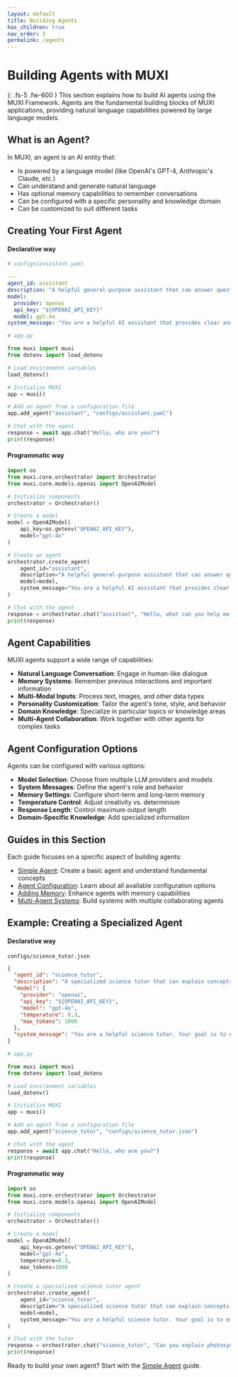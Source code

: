 ```yaml
---
layout: default
title: Building Agents
has_children: true
nav_order: 3
permalink: /agents
---
```


# Building Agents with MUXI

{: .fs-5 .fw-600 }
This section explains how to build AI agents using the MUXI Framework. Agents are the fundamental building blocks of MUXI applications, providing natural language capabilities powered by large language models.

## What is an Agent?

In MUXI, an agent is an AI entity that:

- Is powered by a language model (like OpenAI's GPT-4, Anthropic's Claude, etc.)
- Can understand and generate natural language
- Has optional memory capabilities to remember conversations
- Can be configured with a specific personality and knowledge domain
- Can be customized to suit different tasks

## Creating Your First Agent

<h4>Declarative way</h4>

```yaml
# configs/assistant.yaml

---
agent_id: assistant
description: "A helpful general-purpose assistant that can answer questions and provide information."
model:
  provider: openai
  api_key: "${OPENAI_API_KEY}"
  model: gpt-4o
system_message: "You are a helpful AI assistant that provides clear and accurate information."

```

```python
# app.py

from muxi import muxi
from dotenv import load_dotenv

# Load environment variables
load_dotenv()

# Initialize MUXI
app = muxi()

# Add an agent from a configuration file
app.add_agent("assistant", "configs/assistant.yaml")

# Chat with the agent
response = await app.chat("Hello, who are you?")
print(response)
```

<h4>Programmatic way</h4>

```python
import os
from muxi.core.orchestrator import Orchestrator
from muxi.core.models.openai import OpenAIModel

# Initialize components
orchestrator = Orchestrator()

# Create a model
model = OpenAIModel(
    api_key=os.getenv("OPENAI_API_KEY"),
    model="gpt-4o"
)

# Create an agent
orchestrator.create_agent(
    agent_id="assistant",
    description="A helpful general-purpose assistant that can answer questions and provide information.",
    model=model,
    system_message="You are a helpful AI assistant that provides clear and accurate information."
)

# Chat with the agent
response = orchestrator.chat("assistant", "Hello, what can you help me with?")
print(response)
```

## Agent Capabilities

MUXI agents support a wide range of capabilities:

- **Natural Language Conversation**: Engage in human-like dialogue
- **Memory Systems**: Remember previous interactions and important information
- **Multi-Modal Inputs**: Process text, images, and other data types
- **Personality Customization**: Tailor the agent's tone, style, and behavior
- **Domain Knowledge**: Specialize in particular topics or knowledge areas
- **Multi-Agent Collaboration**: Work together with other agents for complex tasks

## Agent Configuration Options

Agents can be configured with various options:

- **Model Selection**: Choose from multiple LLM providers and models
- **System Messages**: Define the agent's role and behavior
- **Memory Settings**: Configure short-term and long-term memory
- **Temperature Control**: Adjust creativity vs. determinism
- **Response Length**: Control maximum output length
- **Domain-Specific Knowledge**: Add specialized information

## Guides in this Section

Each guide focuses on a specific aspect of building agents:

- [Simple Agent](simple/): Create a basic agent and understand fundamental concepts
- [Agent Configuration](configuration/): Learn about all available configuration options
- [Adding Memory](memory/): Enhance agents with memory capabilities
- [Multi-Agent Systems](multi-agent/): Build systems with multiple collaborating agents

## Example: Creating a Specialized Agent

<h4>Declarative way</h4>

`configs/science_tutor.json`

```json
{
  "agent_id": "science_tutor",
  "description": "A specialized science tutor that can explain concepts clearly and answer related questions.",
  "model": {
    "provider": "openai",
    "api_key": "${OPENAI_API_KEY}",
    "model": "gpt-4o",
    "temperature": 0.3,
    "max_tokens": 1000
  },
  "system_message": "You are a helpful science tutor. Your goal is to explain scientific concepts clearly and accurately, using examples and analogies when appropriate. You should be patient and encouraging, and adapt your explanations to different levels of understanding."
}
```


```python
# app.py

from muxi import muxi
from dotenv import load_dotenv

# Load environment variables
load_dotenv()

# Initialize MUXI
app = muxi()

# Add an agent from a configuration file
app.add_agent("science_tutor", "configs/science_tutor.json")

# Chat with the agent
response = await app.chat("Hello, who are you?")
print(response)
```

<h4>Programmatic way</h4>

```python
import os
from muxi.core.orchestrator import Orchestrator
from muxi.core.models.openai import OpenAIModel

# Initialize components
orchestrator = Orchestrator()

# Create a model
model = OpenAIModel(
    api_key=os.getenv("OPENAI_API_KEY"),
    model="gpt-4o",
    temperature=0.3,
    max_tokens=1000
)

# Create a specialized science tutor agent
orchestrator.create_agent(
    agent_id="science_tutor",
    description="A specialized science tutor that can explain concepts clearly and answer related questions.",
    model=model,
    system_message="You are a helpful science tutor. Your goal is to explain scientific concepts clearly and accurately, using examples and analogies when appropriate. You should be patient and encouraging, and adapt your explanations to different levels of understanding."
)

# Chat with the tutor
response = orchestrator.chat("science_tutor", "Can you explain photosynthesis in simple terms?")
print(response)
```

Ready to build your own agent? Start with the [Simple Agent](simple/) guide.
